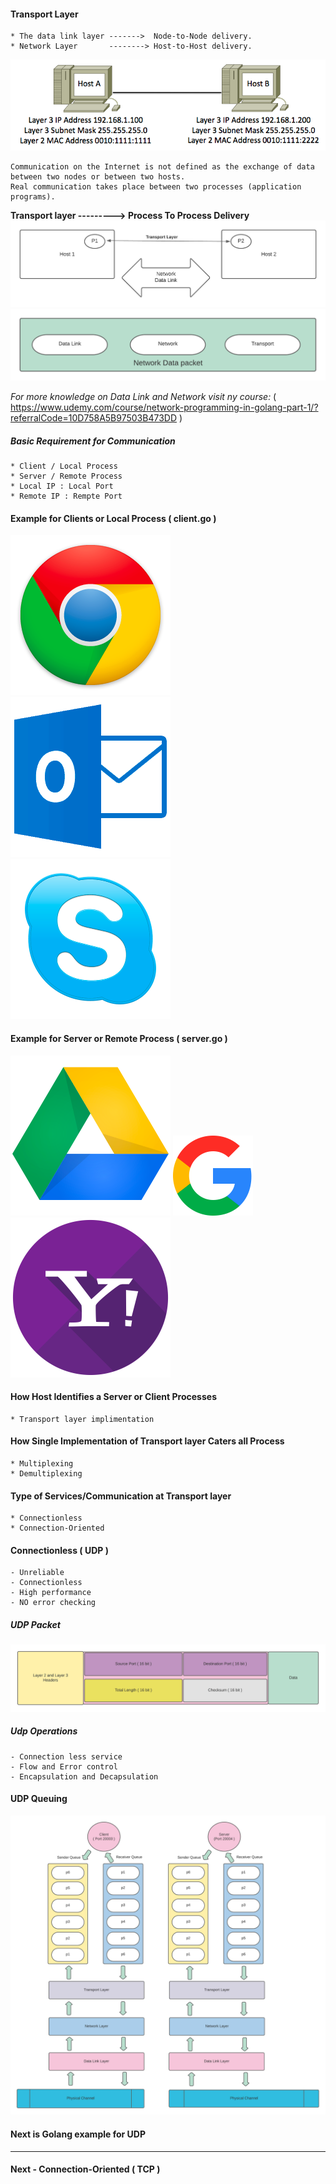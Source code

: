 #### Transport Layer
    * The data link layer ------->  Node-to-Node delivery.
    * Network Layer       --------> Host-to-Host delivery.
![img.png](img.png)

```
Communication on the Internet is not defined as the exchange of data between two nodes or between two hosts. 
Real communication takes place between two processes (application programs).
```

**Transport layer ---------> Process To Process Delivery**
![img_1.png](img_1.png)
![img_3.png](img_3.png)

*For more knowledge on Data Link and Network visit ny course:* 
( https://www.udemy.com/course/network-programming-in-golang-part-1/?referralCode=10D758A5B97503B473DD  )

##### Basic Requirement for Communication
    * Client / Local Process
    * Server / Remote Process
    * Local IP : Local Port
    * Remote IP : Rempte Port

#### Example for Clients or Local Process ( client.go )
![img_4.png](img_4.png) ![img_5.png](img_5.png)  ![img_6.png](img_6.png)

#### Example for Server or Remote Process ( server.go )
![img_7.png](img_7.png) ![img_8.png](img_8.png) ![img_9.png](img_9.png)

#### How Host Identifies a Server or Client Processes 
    * Transport layer implimentation

#### How Single Implementation of Transport layer Caters all Process
    * Multiplexing 
    * Demultiplexing

#### Type of Services/Communication at Transport layer
    * Connectionless
    * Connection-Oriented

#### Connectionless ( UDP )
    - Unreliable
    - Connectionless
    - High performance
    - NO error checking

##### UDP Packet

![img_10.png](img_10.png)

##### Udp Operations
    - Connection less service
    - Flow and Error control
    - Encapsulation and Decapsulation

#### UDP Queuing
![img_12.png](img_12.png)

#### Next is Golang example for UDP
----------------------------------------------


#### Next - Connection-Oriented ( TCP )

